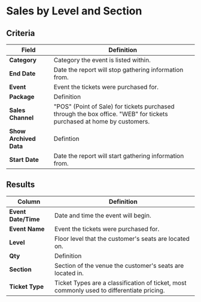 # Sales by Level and Section

## Criteria

| **Field** | **Definition** |
| --- | --- |
| **Category** | Category the event is listed within. |
| **End Date** | Date the report will stop gathering information from. |
| **Event** | Event the tickets were purchased for. |
| **Package** | Definition |
| **Sales Channel** | "POS" (Point of Sale) for tickets purchased through the box office. "WEB" for tickets purchased at home by customers. |
| **Show Archived Data** | Defintion |
| **Start Date** | Date the report will start gathering information from. |

## Results

| **Column** | **Definition** |
| --- | --- |
| **Event Date/Time** | Date and time the event will begin. |
| **Event Name** | Event the tickets were purchased for. |
| **Level** | Floor level that the customer's seats are located on. |
| **Qty** | Definition |
| **Section** |  Section of the venue the customer's seats are located in. |
| **Ticket Type** | Ticket Types are a classification of ticket, most commonly used to differentiate pricing. |

